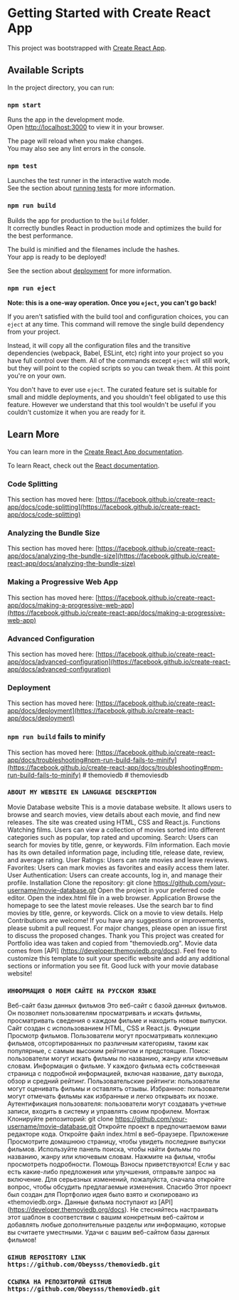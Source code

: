 # Getting Started with Create React App

This project was bootstrapped with [Create React App](https://github.com/facebook/create-react-app).

## Available Scripts

In the project directory, you can run:

### `npm start`

Runs the app in the development mode.\
Open [http://localhost:3000](http://localhost:3000) to view it in your browser.

The page will reload when you make changes.\
You may also see any lint errors in the console.

### `npm test`

Launches the test runner in the interactive watch mode.\
See the section about [running tests](https://facebook.github.io/create-react-app/docs/running-tests) for more information.

### `npm run build`

Builds the app for production to the `build` folder.\
It correctly bundles React in production mode and optimizes the build for the best performance.

The build is minified and the filenames include the hashes.\
Your app is ready to be deployed!

See the section about [deployment](https://facebook.github.io/create-react-app/docs/deployment) for more information.

### `npm run eject`

**Note: this is a one-way operation. Once you `eject`, you can't go back!**

If you aren't satisfied with the build tool and configuration choices, you can `eject` at any time. This command will remove the single build dependency from your project.

Instead, it will copy all the configuration files and the transitive dependencies (webpack, Babel, ESLint, etc) right into your project so you have full control over them. All of the commands except `eject` will still work, but they will point to the copied scripts so you can tweak them. At this point you're on your own.

You don't have to ever use `eject`. The curated feature set is suitable for small and middle deployments, and you shouldn't feel obligated to use this feature. However we understand that this tool wouldn't be useful if you couldn't customize it when you are ready for it.

## Learn More

You can learn more in the [Create React App documentation](https://facebook.github.io/create-react-app/docs/getting-started).

To learn React, check out the [React documentation](https://reactjs.org/).

### Code Splitting

This section has moved here: [https://facebook.github.io/create-react-app/docs/code-splitting](https://facebook.github.io/create-react-app/docs/code-splitting)

### Analyzing the Bundle Size

This section has moved here: [https://facebook.github.io/create-react-app/docs/analyzing-the-bundle-size](https://facebook.github.io/create-react-app/docs/analyzing-the-bundle-size)

### Making a Progressive Web App

This section has moved here: [https://facebook.github.io/create-react-app/docs/making-a-progressive-web-app](https://facebook.github.io/create-react-app/docs/making-a-progressive-web-app)

### Advanced Configuration

This section has moved here: [https://facebook.github.io/create-react-app/docs/advanced-configuration](https://facebook.github.io/create-react-app/docs/advanced-configuration)

### Deployment

This section has moved here: [https://facebook.github.io/create-react-app/docs/deployment](https://facebook.github.io/create-react-app/docs/deployment)

### `npm run build` fails to minify

This section has moved here: [https://facebook.github.io/create-react-app/docs/troubleshooting#npm-run-build-fails-to-minify](https://facebook.github.io/create-react-app/docs/troubleshooting#npm-run-build-fails-to-minify)
#   t h e m o v i e d b 
 
 #   t h e m o v i e s d b 
 
 

### `ABOUT MY WEBSITE EN LANGUAGE DESCREPTION`

Movie Database website
This is a movie database website. It allows users to browse and search movies, view details about each movie, and find new releases. The site was created using HTML, CSS and React.js.
Functions
Watching films. Users can view a collection of movies sorted into different categories such as popular, top rated and upcoming.
Search: Users can search for movies by title, genre, or keywords.
Film information. Each movie has its own detailed information page, including title, release date, review, and average rating.
User Ratings: Users can rate movies and leave reviews.
Favorites: Users can mark movies as favorites and easily access them later.
User Authentication: Users can create accounts, log in, and manage their profile.
Installation
Clone the repository: git clone https://github.com/your-username/movie-database.git
Open the project in your preferred code editor.
Open the index.html file in a web browser.
Application
Browse the homepage to see the latest movie releases.
Use the search bar to find movies by title, genre, or keywords.
Click on a movie to view details.
Help
Contributions are welcome! If you have any suggestions or improvements, please submit a pull request. For major changes, please open an issue first to discuss the proposed changes.
Thank you
This project was created for Portfolio idea was taken and copied from "themoviedb.org".
Movie data comes from [API] (https://developer.themoviedb.org/docs).
Feel free to customize this template to suit your specific website and add any additional sections or information you see fit. Good luck with your movie database website!

### `ИНФОРМАЦИЯ О МОЕМ САЙТЕ НА РУССКОМ ЯЗЫКЕ`

Веб-сайт базы данных фильмов
Это веб-сайт с базой данных фильмов. Он позволяет пользователям просматривать и искать фильмы, просматривать сведения о каждом фильме и находить новые выпуски. Сайт создан с использованием HTML, CSS и React.js.
Функции
Просмотр фильмов. Пользователи могут просматривать коллекцию фильмов, отсортированных по различным категориям, таким как популярные, с самым высоким рейтингом и предстоящие.
Поиск: пользователи могут искать фильмы по названию, жанру или ключевым словам.
Информация о фильме. У каждого фильма есть собственная страница с подробной информацией, включая название, дату выхода, обзор и средний рейтинг.
Пользовательские рейтинги: пользователи могут оценивать фильмы и оставлять отзывы.
Избранное: пользователи могут отмечать фильмы как избранные и легко открывать их позже.
Аутентификация пользователя: пользователи могут создавать учетные записи, входить в систему и управлять своим профилем.
Монтаж
Клонируйте репозиторий: git clone https://github.com/your-username/movie-database.git
Откройте проект в предпочитаемом вами редакторе кода.
Откройте файл index.html в веб-браузере.
Приложение
Просмотрите домашнюю страницу, чтобы увидеть последние выпуски фильмов.
Используйте панель поиска, чтобы найти фильмы по названию, жанру или ключевым словам.
Нажмите на фильм, чтобы просмотреть подробности.
Помощь
Взносы приветствуются! Если у вас есть какие-либо предложения или улучшения, отправьте запрос на включение. Для серьезных изменений, пожалуйста, сначала откройте вопрос, чтобы обсудить предлагаемые изменения.
Спасибо
Этот проект был создан для Портфолио идея было взято и скопировано из «themoviedb.org».
Данные фильма поступают из [API] (https://developer.themoviedb.org/docs).
Не стесняйтесь настраивать этот шаблон в соответствии с вашим конкретным веб-сайтом и добавлять любые дополнительные разделы или информацию, которые вы считаете уместными. Удачи с вашим веб-сайтом базы данных фильмов!


### `GIHUB REPOSITORY LINK https://github.com/Obeysss/themoviedb.git`
### `ССЫЛКА НА РЕПОЗИТОРИЙ GITHUB https://github.com/Obeysss/themoviedb.git`